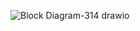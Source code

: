 
![Block Diagram-314 drawio](https://github.com/WhoWaWay/WhoWaWay.github.io/assets/157083035/445f8506-2e52-4e04-ad6d-810ca0010e57)

